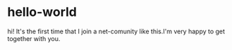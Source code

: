 # hello-world

hi! It's the first time that I join a net-comunity like this.I'm very happy to get together with you.
